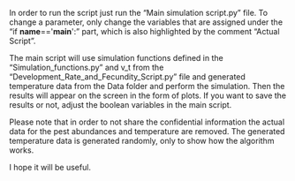 In order to run the script just run the “Main simulation script.py” file. To change a parameter, only change the variables that are assigned under the “if __name__=='__main__':” part, which is also highlighted by the comment “Actual Script”.

The main script will use simulation functions defined in the “Simulation_functions.py” and v_t from the “Development_Rate_and_Fecundity_Script.py” file and generated temperature data from the Data folder and perform the simulation. Then the results will appear on the screen in the form of plots. If you want to save the results or not, adjust the boolean variables in the main script.

Please note that in order to not share the confidential information the actual data for the pest abundances and temperature are removed. The generated temperature data is generated randomly, only to show how the algorithm works.

I hope it will be useful.
